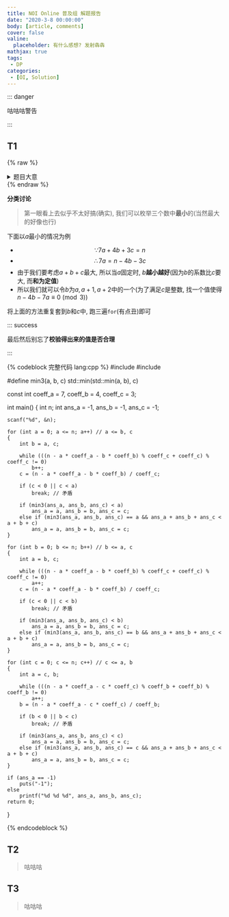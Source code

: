 ```yaml
---
title: NOI Online 普及组 解题报告
date: "2020-3-8 00:00:00"
body: [article, comments]
cover: false
valine:
  placeholder: 有什么感想? 发射犇犇
mathjax: true
tags:
 - DP
categories:
 - [OI, Solution]
---
```



::: danger

咕咕咕警告

:::

<!--more-->

## T1

{% raw %}
<details>
<summary>
题目大意
</summary>
{% endraw %}

<fancybox> <img src='https://s1.ax1x.com/2020/04/01/G1kUr4.png'> </fancybox>

<btn center large>[<i class='fas fa-code'></i> 提交代码](https://www.luogu.com.cn/problem/P6188#submit)</btn>

{% raw %}</details>{% endraw %}

**分类讨论**

> 第一眼看上去似乎不太好搞(确实), 我们可以枚举三个数中**最小**的(当然最大的好像也行)

下面以$a$最小的情况为例

* $$\because 7a+4b+3c=n$$
* $$\therefore 7a=n-4b-3c$$
* 由于我们要考虑$a+b+c$最大, 所以当$a$固定时, $b$**越小越好**(因为$b$的系数比$c$要大, 而**和为定值**)
* 所以我们就可以令$b$为$a, a+1, a+2$中的一个(为了满足$c$是整数, 找一个值使得$n-4b-7a \equiv 0 \pmod {3}$)

将上面的方法重复套到$b$和$c$中, 跑三遍`for`(有点丑)即可

::: success

最后然后别忘了**校验得出来的值是否合理**

:::

{% codeblock 完整代码 lang:cpp %}
#include <cstdio>
#include <iostream>

#define min3(a, b, c) std::min(std::min(a, b), c)

const int coeff_a = 7, coeff_b = 4, coeff_c = 3;

int main()
{
    int n;
    int ans_a = -1, ans_b = -1, ans_c = -1;

    scanf("%d", &n);

    for (int a = 0; a <= n; a++) // a <= b, c
    {
        int b = a, c;

        while (((n - a * coeff_a - b * coeff_b) % coeff_c + coeff_c) % coeff_c != 0)
            b++;
        c = (n - a * coeff_a - b * coeff_b) / coeff_c;

        if (c < 0 || c < a)
            break; // 矛盾

        if (min3(ans_a, ans_b, ans_c) < a)
            ans_a = a, ans_b = b, ans_c = c;
        else if (min3(ans_a, ans_b, ans_c) == a && ans_a + ans_b + ans_c < a + b + c)
            ans_a = a, ans_b = b, ans_c = c;
    }

    for (int b = 0; b <= n; b++) // b <= a, c
    {
        int a = b, c;

        while (((n - a * coeff_a - b * coeff_b) % coeff_c + coeff_c) % coeff_c != 0)
            a++;
        c = (n - a * coeff_a - b * coeff_b) / coeff_c;

        if (c < 0 || c < b)
            break; // 矛盾

        if (min3(ans_a, ans_b, ans_c) < b)
            ans_a = a, ans_b = b, ans_c = c;
        else if (min3(ans_a, ans_b, ans_c) == b && ans_a + ans_b + ans_c < a + b + c)
            ans_a = a, ans_b = b, ans_c = c;
    }

    for (int c = 0; c <= n; c++) // c <= a, b
    {
        int a = c, b;

        while (((n - a * coeff_a - c * coeff_c) % coeff_b + coeff_b) % coeff_b != 0)
            a++;
        b = (n - a * coeff_a - c * coeff_c) / coeff_b;

        if (b < 0 || b < c)
            break; // 矛盾

        if (min3(ans_a, ans_b, ans_c) < c)
            ans_a = a, ans_b = b, ans_c = c;
        else if (min3(ans_a, ans_b, ans_c) == c && ans_a + ans_b + ans_c < a + b + c)
            ans_a = a, ans_b = b, ans_c = c;
    }

    if (ans_a == -1)
        puts("-1");
    else
        printf("%d %d %d", ans_a, ans_b, ans_c);
    return 0;
}

{% endcodeblock %}

## T2

> 咕咕咕

## T3

> 咕咕咕
